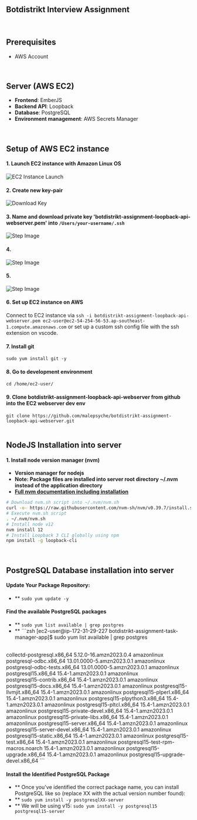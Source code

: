 <!-- ## `Webserver` repository for botdistrikt interview assignment


#### Deployment stack
#### Backend
`Webserver`: AWS EC2
Database server: postgreSQL Amazon RDS
Environment management: AWS Secrets Manager


#### Setup of AWS EC2 Webserver
<br>

Launch EC2 instance with Amazon Linux OS
![Example Images](images/1.png)
<br>

Name and download private key 'botdistrikt-assignment-loopback-api-webserver.pem' into /Users/your-username/.ssh
![Example Images](images/2.png)
<br>

![Example Images](images/3.png)
<br>

![Example Images](images/4.png)
<br>

![Example Images](images/5.png)
<br>
<br>

Set up EC2 instance on AWS
Connect to EC2 instance via `ssh -i botdistrikt-assignment-loopback-api-webserver.pem ec2-user@ec2-54-254-56-53.ap-southeast-1.compute.amazonaws.com` or set up a custom ssh config file with the ssh extention on vscode
<br>

Install git
`sudo yum install git -y`
<br>

Go to development environment
`cd /home/ec2-user/`
<br>

Clone botdistrikt-assignment-loopback-api-webserver from github into the EC2 webserver dev env
`git clone https://github.com/malepsyche/botdistrikt-assignment-loopback-api-webserver.git`
<br>
 -->


## Botdistrikt Interview Assignment
<br>

## Prerequisites
- AWS Account
<br>

## Server (AWS EC2)
- **Frontend**: EmberJS
- **Backend API**: Loopback
- **Database**: PostgreSQL
- **Environment management**: AWS Secrets Manager
<br>

## Setup of AWS EC2 instance

#### 1. Launch EC2 instance with Amazon Linux OS  
![EC2 Instance Launch](images/1.png)
<br>

#### 2. Create new key-pair
![Download Key](images/2.png)
<br> 

#### 3. Name and download private key 'botdistrikt-assignment-loopback-api-webserver.pem' into `/Users/your-username/.ssh` 
![Step Image](images/3.png)
<br> 

#### 4. 
![Step Image](images/4.png)
<br> 

#### 5. 
![Step Image](images/5.png)
<br> 

#### 6. Set up EC2 instance on AWS  
Connect to EC2 instance via `ssh -i botdistrikt-assignment-loopback-api-webserver.pem ec2-user@ec2-54-254-56-53.ap-southeast-1.compute.amazonaws.com` or set up a custom ssh config file with the ssh extension on vscode.
<br> 

#### 7. Install git  
`sudo yum install git -y`
<br> 

#### 8. Go to development environment  
`cd /home/ec2-user/`
<br> 

#### 9. Clone botdistrikt-assignment-loopback-api-webserver from github into the EC2 webserver dev env  
`git clone https://github.com/malepsyche/botdistrikt-assignment-loopback-api-webserver.git`
<br> 
<br>

## NodeJS Installation into server

#### 1. Install node version manager (nvm)
- **Version manager for nodejs**
- **Note: Package files are installed into server root directory ~/.nvm instead of the application directory**
- **[Full nvm documentation including installation](https://github.com/nvm-sh/nvm#installing-and-updating)**

```zsh
# Download nvm.sh script into ~/.nvm/nvm.sh
curl -o- https://raw.githubusercontent.com/nvm-sh/nvm/v0.39.7/install.sh | bash
# Execute nvm.sh script
. ~/.nvm/nvm.sh
# Install node v12
nvm install 12
# Install Loopback 3 CLI globally using npm
npm install -g loopback-cli
```
<br>


## PostgreSQL Database installation into server

#### Update Your Package Repository:
- ** `sudo yum update -y`

#### Find the available PostgreSQL packages
- ** `sudo yum list available | grep postgres`
- ** ```zsh
[ec2-user@ip-172-31-29-227 botdistrikt-assignment-task-manager-app]$ sudo yum list available | grep postgres
<br>
collectd-postgresql.x86_64                                        5.12.0-16.amzn2023.0.4                      amazonlinux     
<br>
postgresql-odbc.x86_64                                            13.01.0000-5.amzn2023.0.1                   amazonlinux     
<br>
postgresql-odbc-tests.x86_64                                      13.01.0000-5.amzn2023.0.1                   amazonlinux     
<br>
postgresql15.x86_64                                               15.4-1.amzn2023.0.1                         amazonlinux     
<br>
postgresql15-contrib.x86_64                                       15.4-1.amzn2023.0.1                         amazonlinux     
<br>
postgresql15-docs.x86_64                                          15.4-1.amzn2023.0.1                         amazonlinux     
postgresql15-llvmjit.x86_64                                       15.4-1.amzn2023.0.1                         amazonlinux     
postgresql15-plperl.x86_64                                        15.4-1.amzn2023.0.1                         amazonlinux     
postgresql15-plpython3.x86_64                                     15.4-1.amzn2023.0.1                         amazonlinux     
postgresql15-pltcl.x86_64                                         15.4-1.amzn2023.0.1                         amazonlinux     
postgresql15-private-devel.x86_64                                 15.4-1.amzn2023.0.1                         amazonlinux     
postgresql15-private-libs.x86_64                                  15.4-1.amzn2023.0.1                         amazonlinux     
postgresql15-server.x86_64                                        15.4-1.amzn2023.0.1                         amazonlinux     
postgresql15-server-devel.x86_64                                  15.4-1.amzn2023.0.1                         amazonlinux     
postgresql15-static.x86_64                                        15.4-1.amzn2023.0.1                         amazonlinux     
postgresql15-test.x86_64                                          15.4-1.amzn2023.0.1                         amazonlinux     
postgresql15-test-rpm-macros.noarch                               15.4-1.amzn2023.0.1                         amazonlinux     
postgresql15-upgrade.x86_64                                       15.4-1.amzn2023.0.1                         amazonlinux     
postgresql15-upgrade-devel.x86_64     
```
<br>

#### Install the Identified PostgreSQL Package
- ** Once you've identified the correct package name, you can install PostgreSQL like so (replace XX with the actual version number found):
- ** `sudo yum install -y postgresqlXX-server`
- ** We will be using v15: `sudo yum install -y postgresql15 postgresql15-server`